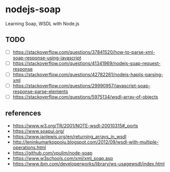 # nodejs-soap

Learning Soap, WSDL with Node.js

## TODO

- [ ] https://stackoverflow.com/questions/37841520/how-to-parse-xml-soap-response-using-javascript
- [ ] https://stackoverflow.com/questions/41341969/nodejs-soap-request-response
- [ ] https://stackoverflow.com/questions/42782261/nodejs-hapijs-parsing-xml
- [ ] https://stackoverflow.com/questions/29990957/javascript-soap-response-parse-elements
- [ ] https://stackoverflow.com/questions/5975134/wsdl-array-of-objects

## references

- https://www.w3.org/TR/2001/NOTE-wsdl-20010315#_ports
- https://www.soapui.org/
- https://www.ianlewis.org/en/returning_arrays_in_wsdl
- http://leninkumarkoppoju.blogspot.com/2012/09/wsdl-with-multiple-operations.html
- https://github.com/vpulim/node-soap
- https://www.w3schools.com/xml/xml_soap.asp
- https://www.ibm.com/developerworks/library/ws-usagewsdl/index.html
